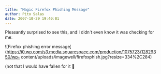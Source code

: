 ```yaml
---
title: "Magic Firefox Phishing Message"
author: Pito Salas
date: 2007-10-29 19:40:01
---
```



Pleasantly surprised to see this, and I didn't even know it was checking for
me:

![Firefox phishing error
message](https://i0.wp.com/s3.media.squarespace.com/production/1075723/12829350/wp-
content/uploads/imagewell/firefoxphish.jpg?resize=334%2C284)

(not that I would have fallen for it 🙂


